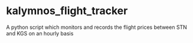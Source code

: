 # kalymnos_flight_tracker
A python script which monitors and records the flight prices between STN and KGS on an hourly basis
